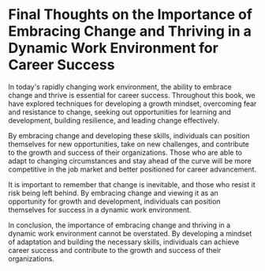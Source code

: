 Final Thoughts on the Importance of Embracing Change and Thriving in a Dynamic Work Environment for Career Success
==============================================================================================================================

In today's rapidly changing work environment, the ability to embrace change and thrive is essential for career success. Throughout this book, we have explored techniques for developing a growth mindset, overcoming fear and resistance to change, seeking out opportunities for learning and development, building resilience, and leading change effectively.

By embracing change and developing these skills, individuals can position themselves for new opportunities, take on new challenges, and contribute to the growth and success of their organizations. Those who are able to adapt to changing circumstances and stay ahead of the curve will be more competitive in the job market and better positioned for career advancement.

It is important to remember that change is inevitable, and those who resist it risk being left behind. By embracing change and viewing it as an opportunity for growth and development, individuals can position themselves for success in a dynamic work environment.

In conclusion, the importance of embracing change and thriving in a dynamic work environment cannot be overstated. By developing a mindset of adaptation and building the necessary skills, individuals can achieve career success and contribute to the growth and success of their organizations.
